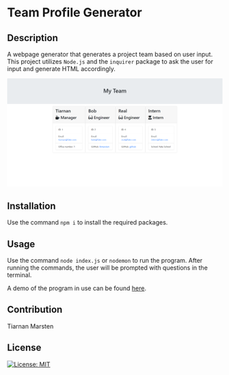 # Team Profile Generator

## Description

A webpage generator that generates a project team based on user input. This project utilizes `Node.js` and the `inquirer` package to ask the user for input and generate HTML accordingly.

![Image of homepage](homepage.png)

## Installation

Use the command `npm i` to install the required packages.

## Usage

Use the command `node index.js` or `nodemon` to run the program. After running the commands, the user will be prompted with questions in the terminal.

A demo of the program in use can be found [here](https://youtu.be/poPTNrtc2UE).

## Contribution

Tiarnan Marsten

## License

[![License: MIT](https://img.shields.io/badge/License-MIT-green.svg)](https://opensource.org/licenses/MIT)
